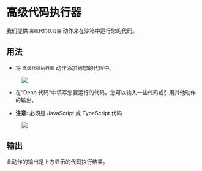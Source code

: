 # 高级代码执行器

我们提供 `高级代码执行器` 动作来在沙箱中运行您的代码。

## 用法

* 将 `高级代码执行器` 动作添加到您的代理中。

<figure><img src="../../../../images/deno-1.png"></figure>

* 在“Deno 代码”中填写您要运行的代码。您可以输入一些代码或引用其他动作的输出。
  
* **注意:** 必须是 JavaScript 或 TypeScript 代码

<figure><img src="../../../../images/deno-2.png"></figure>

## 输出

此动作的输出是上方显示的代码执行结果。
